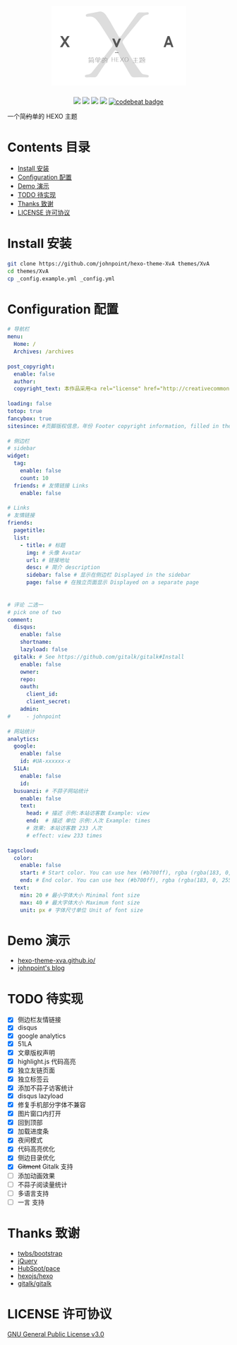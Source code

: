 # <div align="center"><img src="https://raw.githubusercontent.com/johnpoint/hexo-theme-XvA/master/logo.png"></img></div>
<p align="center"><img src="https://img.shields.io/badge/Version-1.3.17-green"> <img src="https://img.shields.io/github/license/johnpoint/hexo-theme-XvA"> <img src="https://img.shields.io/badge/hexo-3.7%2B-green"> <img src="https://travis-ci.org/johnpoint/hexo-theme-XvA.svg?branch=master"> <a href="https://codebeat.co/projects/github-com-johnpoint-hexo-theme-xva-master"><img alt="codebeat badge" src="https://codebeat.co/badges/4ff53f5f-f14a-4c02-b359-f70508088cef" /></a></p>

一个简~~约~~单的 HEXO 主题

# Contents 目录

- [Install 安装](#Install-安装)
- [Configuration 配置](#Configuration-配置)
- [Demo 演示](#Demo-演示)
- [TODO 待实现](#TODO-计划)
- [Thanks 致谢](#Thanks-致谢)
- [LICENSE 许可协议](#LICENSE-许可协议)

# Install 安装

```bash
git clone https://github.com/johnpoint/hexo-theme-XvA themes/XvA
cd themes/XvA
cp _config.example.yml _config.yml
```

# Configuration 配置

```yml
# 导航栏
menu:
  Home: /
  Archives: /archives

post_copyright:
  enable: false
  author: 
  copyright_text: 本作品采用<a rel="license" href="http://creativecommons.org/licenses/by-sa/4.0/">知识共享署名-相同方式共享 4.0 国际许可协议</a>进行许可。

loading: false
totop: true
fancybox: true
sitesince: #页脚版权信息，年份 Footer copyright information, filled in the year

# 侧边栏
# sidebar
widget:
  tag:
    enable: false
    count: 10
  friends: # 友情链接 Links
    enable: false

# Links
# 友情链接
friends:
  pagetitle:
  list:
    - title: # 标题
      img: # 头像 Avatar
      url: # 链接地址
      desc: # 简介 description
      sidebar: false # 显示在侧边栏 Displayed in the sidebar
      page: false # 在独立页面显示 Displayed on a separate page


# 评论 二选一
# pick one of two
comment:
  disqus:
    enable: false
    shortname: 
    lazyload: false
  gitalk: # See https://github.com/gitalk/gitalk#Install
    enable: false
    owner:
    repo:
    oauth:
      client_id:
      client_secret:
    admin:
#     - johnpoint

# 网站统计
analytics:
  google:
    enable: false
    id: #UA-xxxxxx-x
  51LA:
    enable: false
    id: 
  busuanzi: # 不蒜子网站统计
    enable: false
    text:
      head: # 描述 示例:本站访客数 Example: view
      end:  # 描述 单位 示例:人次 Example: times
      # 效果: 本站访客数 233 人次
      # effect: view 233 times

tagscloud:
  color:
    enable: false
    start: # Start color. You can use hex (#b700ff), rgba (rgba(183, 0, 255, 1)), hsla (hsla(283, 100%, 50%, 1)) or color keywords. This option only works when color is true.
    end: # End color. You can use hex (#b700ff), rgba (rgba(183, 0, 255, 1)), hsla (hsla(283, 100%, 50%, 1)) or color keywords. This option only works when color is true.
  text:
    min: 20 # 最小字体大小 Minimal font size
    max: 40 # 最大字体大小 Maximum font size
    unit: px # 字体尺寸单位 Unit of font size
```

# Demo 演示

- [hexo-theme-xva.github.io/](https://hexo-theme-xva.github.io/)
- [johnpoint's blog](https://blog.lvcshu.com)

# TODO 待实现

- [x] 侧边栏友情链接
- [x] disqus
- [x] google analytics
- [x] 51LA
- [x] 文章版权声明
- [x] highlight.js 代码高亮
- [x] 独立友链页面
- [x] 独立标签云
- [x] 添加不蒜子访客统计
- [x] disqus lazyload
- [x] 修复手机部分字体不兼容
- [x] 图片窗口内打开
- [x] 回到顶部
- [x] 加载进度条
- [x] 夜间模式
- [x] 代码高亮优化
- [x] 侧边目录优化
- [x] ~~Gitment~~ Gitalk 支持
- [ ] 添加动画效果
- [ ] 不蒜子阅读量统计
- [ ] 多语言支持
- [ ] 一言 支持

# Thanks 致谢

- [twbs/bootstrap](https://github.com/twbs/bootstrap)
- [jQuery](https://github.com/jquery)
- [HubSpot/pace](https://github.com/HubSpot/PACE)
- [hexojs/hexo](https://github.com/hexojs/hexo)
- [gitalk/gitalk](https://github.com/gitalk/gitalk)

# LICENSE 许可协议

[GNU General Public License v3.0](https://github.com/johnpoint/hexo-theme-XvA/blob/master/LICENSE)
